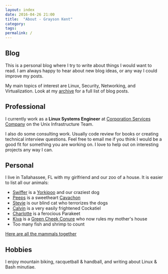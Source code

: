 ```yaml
---
layout: index
date: 2016-04-26 21:00
title:  "About - Grayson Kent"
category:
tags:
permalink: /
---
```

Blog
------
This is a personal blog where I try to write about things I would want to read. I am always happy to hear about new blog ideas, or any way I could improve my posts.

My main topics of interest are Linux, Security, Networking, and Virtualization. Look at my [archive](/archive) for a full list of blog posts.


Professional
-----------------
I currently work as a **Linux Systems Engineer** at [Corporation Services Company](https://www.cscglobal.com/cscglobal/home/) on the Unix Infrastructure Team.

I also do some consulting work. Usually code review for books or creating technical interview questions. Feel free to email me if you think I would be a good fit for something you are working on. I love to help out on interesting projects any way I can.


Personal
------------
I live in Tallahassee, FL with my girlfriend and our zoo of a house. It is easier to list all our animals:

 - [Swiffer](../assets/images/swiffer.jpg) is a [Yorkipoo](https://en.wikipedia.org/wiki/Yorkipoo) and our craziest dog
 - [Peeps](../assets/images/peeps2.jpeg) is a sweetheart [Cavachon](http://dogs.lovetoknow.com/wiki/Cavachon)
 - [Stevie](../assets/images/stevie.jpg) is our blind cat who terrorizes the dogs
 - [Calvin](../assets/images/calvin.jpg) is a very easily frightened Cockatiel
 - [Charlotte](../assets/images/charlotte.jpg) is a ferocious Parakeet
 - [Kiva](../assets/images/kiva.jpg) is a [Green Cheek Conure](https://en.wikipedia.org/wiki/Green-cheeked_parakeet) who now rules my mother's house
 - Too many fish and shrimp to count

[Here are all the mammals together](../assets/images/family.jpeg)

Hobbies
-----------
I enjoy mountain biking, racquetball & handball, and writing about Linux & Bash minutiae.
